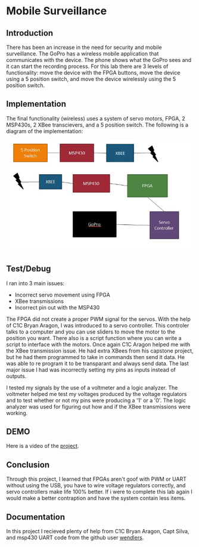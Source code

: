 # Mobile Surveillance 

## Introduction

There has been an increase in the need for security and mobile surveillance. The GoPro has a wireless mobile application that communicates with the device. The phone shows what the GoPro sees and it can start the recording process. For this lab there are 3 levels of functionality: move the device with the FPGA buttons, move the device using a 5 position switch, and move the device wirelessly using the 5 position switch.

## Implementation

The final functionality (wireless) uses a system of servo motors, FPGA, 2 MSP430s, 2 XBee transcievers, and a 5 position switch. The following is a diagram of the implementation:

![Block Diagram](BlockDiagram.jpg)

## Test/Debug

I ran into 3 main issues: 

 - Incorrect servo movement using FPGA
 - XBee transmissions
 - Incorrect pin out with the MSP430

The FPGA did not create a proper PWM signal for the servos. With the help of C1C Bryan Aragon, I was introduced to a servo controller. This controler talks to a computer and you can use sliders to move the motor to the position you want. There also is a script function where you can write a script to interface with the motors. Once again C1C Aragon helped me with the XBee transmission issue. He had extra XBees from his capstone project, but he had them programmed to take in commands then send it data. He was able to re program it to be transparant and always send data. The last major issue I had was incorrectly setting my pins as inputs instead of outputs. 

I tested my signals by the use of a voltmeter and a logic analyzer. The voltmeter helped me test my voltages produced by the voltage regulators and to test whether or not my pins were producing a '1' or a '0'. The logic analyzer was used for figuring out how and if the XBee transmissions were working. 

## DEMO

Here is a video of the [project](www.youtube.com/watch?v=6PL8EXLx0s8&feature=youtu.be).

## Conclusion

Through this project, I learned that FPGAs aren't goof with PWM or UART without using the USB, you have to wire voltage regulators correctly, and servo controllers make life 100% better. If i were to complete this lab again I would make a better contraption and have the system contain less items.

## Documentation

In this project I recieved plenty of help from C1C Bryan Aragon, Capt Silva, and msp430 UART code from the github user [wendlers](https://github.com/wendlers/msp430-harduart).
